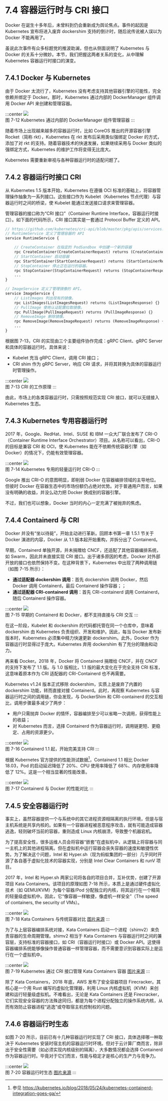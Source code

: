 # 7.4 容器运行时与 CRI 接口

Docker 在诞生十多年后，未曾料到仍会重新成为舆论焦点。事件的起因是 Kubernetes 宣布将进入废弃 dockershim 支持的倒计时，随后讹传讹被人误以为 Docker 不能再用了。

虽说此次事件有众多标题党的推波助澜，但也从侧面说明了 Kubernetes 与 Docker 的关系十分微妙。本节，我们把握这两者关系的变化，从中理解 Kubernetes 容器运行时接口的演变。

## 7.4.1 Docker 与 Kubernetes 

由于 Docker 太流行了，Kubernetes 没有考虑支持其他容器引擎的可能性，完全依赖并绑定于 Docker。那时，Kubernetes 通过内部的 DockerManager 组件调用 Docker API 来创建和管理容器。

:::center
  ![](../assets/k8s-runtime-v1.svg)<br/>
  图 7-12 Kubernetes 通过内部的 DockerManager 组件管理容器
:::

随着市场上出现越来越多的容器运行时，比如 CoreOS 推出的开源容器引擎 Rocket（简称 rkt），Kubernetes 在 rkt 发布后采用类似强绑定 Docker 的方式，添加了对 rkt 的支持。随着容器技术的快速发展，如果继续采用与 Docker 类似的强绑定方式，Kubernetes 的维护工作将变得无比庞大。

Kubernetes 需要重新审视与各种容器运行时的适配问题了。

## 7.4.2 容器运行时接口 CRI

从 Kubernetes 1.5 版本开始，Kubernetes 在遵循 OCI 标准的基础上，将容器管理操作抽象为一系列接口。这些接口作为 Kubelet（Kubernetes 节点代理）与容器运行时之间的桥梁，使 Kubelet 能通过发送接口请求来管理容器。

管理容器的接口称为“CRI 接口”（Container Runtime Interface，容器运行时接口）。如下面的代码所示，CRI 接口其实是一套通过 Protocol Buffer 定义的 API。

```protobuf
// https://github.com/kubernetes/cri-api/blob/master/pkg/apis/services.go
// RuntimeService 定义了管理容器的 API
service RuntimeService {

    // CreateContainer 在指定的 PodSandbox 中创建一个新的容器
    rpc CreateContainer(CreateContainerRequest) returns (CreateContainerResponse) {}
    // StartContainer 启动容器
    rpc StartContainer(StartContainerRequest) returns (StartContainerResponse) {}
    // StopContainer 停止正在运行的容器。
    rpc StopContainer(StopContainerRequest) returns (StopContainerResponse) {}
    ...
}

// ImageService 定义了管理镜像的 API。
service ImageService {
    // ListImages 列出现有的镜像。
    rpc ListImages(ListImagesRequest) returns (ListImagesResponse) {}
    // PullImage 使用认证配置拉取镜像。
    rpc PullImage(PullImageRequest) returns (PullImageResponse) {}
    // RemoveImage 删除镜像。
    rpc RemoveImage(RemoveImageRequest) returns (RemoveImageResponse) {}
    ...
}
```

根据图 7-13，CRI 的实现由三个主要组件协作完成：gRPC Client、gRPC Server 和具体的容器运行时。具体来说：

- Kubelet 充当 gRPC Client，调用 CRI 接口；
- CRI shim 作为 gRPC Server，响应 CRI 请求，并将其转换为具体的容器运行时管理操作。

:::center
  ![](../assets//cri-arc.png)<br/>
  图 7-13 CRI 的工作原理
:::

由此，市场上的各类容器运行时，只需按照规范实现 CRI 接口，就可以无缝接入 Kubernetes 生态。

## 7.4.3 Kubernetes 专用容器运行时

2017 年，Google、RedHat、Intel、SUSE 和 IBM 一众大厂联合发布了 CRI-O（Container Runtime Interface Orchestrator）项目。从名称可以看出，CRI-O 的目标是兼容 CRI 和 OCI，使 Kubernetes 能在不依赖传统容器引擎（如 Docker）的情况下，仍能有效管理容器。

:::center
  ![](../assets//k8s-cri-o.png)<br/>
  图 7-14  Kubernetes 专用的轻量运行时 CRI-O
:::

Google 推出 CRI-O 的意图明显，即削弱 Docker 在容器编排领域的主导地位。但彼时 Docker 在容器生态中的市场份额仍占绝对优势。对于普通用户而言，如果没有明确的收益，并没么动力把 Docker 换成别的容器引擎。

不过，我们也可以想象，Docker 当时的内心一定充满了被抛弃的焦虑。

## 7.4.4 Containerd 与 CRI 

Docker 并没有“坐以待毙”，开始主动进行革新。回顾本书第一章 1.5.1 节关于 Docker 演进的内容，Docker 从 1.1 版本起开始重构，并拆分出了 Containerd。

早期，Containerd 单独开源，并未捐赠给 CNCF，还适配了其他容器编排系统，如 Swarm，因此并未直接实现 CRI 接口。出于诸多原因的考虑，Docker 对外部开放的接口也依然保持不变。在这种背景下，Kubernetes 中出现了两种调用链（如图 7-15 所示）：

- **通过适配器 dockershim 调用**：首先 dockershim 调用 Docker，然后 Docker 调用 Containerd，最后 Containerd 操作容器；；
- **通过适配器 CRI-containerd 调用**：首先 CRI-containerd 调用 Containerd，随后 Containerd 操作容器。

:::center
  ![](../assets//k8s-runtime-v2.png)<br/>
  图 7-15  早期的 Containerd 和 Docker，都不支持直接与 CRI 交互
:::

在这一阶段，Kubelet 和 dockershim 的代码都托管在同一个仓库中，意味着 dockershim 由 Kubernetes 负责组织、开发和维护。因此，每当 Docker 发布新版本时，Kubernetes 必须集中精力快速更新 dockershim。此外，Docker 作为容器运行时显得过于庞大。Kubernetes 弃用 dockershim 有了充分的理由和动力。

再来看 Docker。2018 年，Docker 将 Containerd 捐赠给 CNCF，并在 CNCF 的支持下发布了 1.1 版。与 1.0 版相比，1.1 版的最大变化在于完全支持 CRI 标准，这意味着原本作为 CRI 适配器的 CRI-Containerd 也不再需要。

Kubernetes v1.24 版本正式移除 dockershim，实质上是废弃了内置的 dockershim 功能，转而直接对接 Containerd。此时，再观察 Kubernetes 与容器运行时之间的调用链，你会发现，与 DockerShim 和 CRI-containerd 的交互相比，调用步骤最多减少了两步：

- 用户只需抛弃 Docker 的情怀，容器编排至少可以省略一次调用，获得性能上的收益；
- 对 Kubernetes 而言，选择 Containerd 作为容器运行时，调用链更短、更稳定、占用的资源更少。

:::center
  ![](../assets//k8s-runtime-v3.png)<br/>
  图 7-16  Containerd 1.1 起，开始完美支持 CRI 
:::

根据 Kubernetes 官方提供的性能测试数据[^2]，Containerd 1.1 相比 Docker 18.03，Pod 的启动延迟降低了 20%、CPU 使用率降低了 68%、内存使用率降低了 12%。这是一个相当显著的性能改善。

:::center
  ![](../assets/k8s-runtime-v4.svg)<br/>
  图 7-17 Containerd 与 Docker 的性能对比
:::

## 7.4.5 安全容器运行时

事实上，虽然容器提供一个与系统中的其它进程资源相隔离的执行环境，但是与宿主机系统是共享内核的。如果有一个容器进程被恶意程序攻击，就有可能造成容器逃逸，轻则破坏当前的容器，重则造成 Linux 内核崩溃，导致整个机器宕机。

为了提高安全性，很多运维人员会将容器“嵌套”在虚拟机中，从逻辑上将容器与同一主机上的其他进程隔离。但在虚拟机中运行容器会丧失容器的速度和敏捷性优势。为了解决这个问题，Intel 和 Hyper.sh（现为蚂蚁集团的一部分）几乎同时开源了各自基于虚拟化技术的容器实现，分别是 Intel Clear Containers 和 runV 项目。

2017 年，Intel 和 Hyper.sh 两家公司将各自的项目合并，互补优势，创建了开源项目 Kata Containers。该项目的原理如图 7-18 所示，本质上是通过硬件虚拟化技术（如 QEMU/KVM）为每个容器/Pod 分配独立的内核，将其运行在一个精简的轻量级虚拟机中。因此，它“像容器一样敏捷，像虚机一样安全”（The speed of containers, the security of VMs）。

:::center
  ![](../assets/kata-container.jpeg)<br/>
  图 7-18 Kata Containers 与传统容器对比 [图片来源](https://katacontainers.io/learn/)
:::

为了与上层容器编排系统对接，Kata Containers 启动一个进程（shimv2）来负责容器的生命周期管理。shimv2 相当于 Kata Containers 与容器运行时之间的兼容层，支持标准的容器接口，如 CRI（容器运行时接口）或 Docker API。这使得容器编排系统能够像操作普通容器一样管理容器，而不需要意识到容器实际上是运行在一个虚拟机中。

:::center
  ![](../assets/kata-container.jpg)<br/>
  图 7-19 Kubernetes 通过 CRI 接口管理 Kata Containers 容器 [图片来源](https://github.com/kata-containers/documentation/blob/master/design/architecture.md)
:::

除了 Kata Containers，2018 年底，AWS 发布了安全容器项目 Firecracker。其核心是一个用 Rust 编写的虚拟化管理器，利用 Linux 内核虚拟机（KVM）来创建和运行轻量级虚拟机。不难看出，无论是 Kata Containers 还是 Firecracker，它们实现安全容器的方法殊途同归，都是为每个进程分配独立的操作系统内核，从而有效防止容器进程“逃逸”或夺取宿主机控制权的问题。

## 7.4.6 容器运行时生态

如图 7-20 所示，目前已有十几种容器运行时实现了 CRI 接口，具体选择哪一种取决于 Kubernetes 安装时宿主机的容器运行时环境。但对于云计算厂商而言，除非出于安全性需要（如必须实现内核级别的隔离），大多数情况都会选择 Containerd 作为容器运行时。毕竟对于它们而言，性能与稳定才是核心的生产力与竞争力。

:::center
  ![](../assets/runtime.png)<br/>
  图 7-20 容器运行时生态 [图片来源](https://landscape.cncf.io/guide#runtime--container-runtime)
:::

[^1]: CoreOS 是一款产品也是一个公司的名称，后来产品改名 Container Linux。除了 Container Linux，CoreOS 还开发了 Etcd、Flannel、CNI 这些影响深远的项目。2018 年 1 月 30 号，CoreOS 被 RedHat 以 2.5 亿美的价格收购（当时 CoreOS 的员工才 130 人）。
[^2]: 参见 https://kubernetes.io/blog/2018/05/24/kubernetes-containerd-integration-goes-ga/
